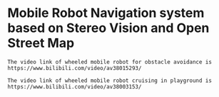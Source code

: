 # Mobile Robot Navigation system based on Stereo Vision and Open Street Map     
```
The video link of wheeled mobile robot for obstacle avoidance is         
https://www.bilibili.com/video/av38015293/    
```
```
The video link of wheeled mobile robot cruising in playground is    
https://www.bilibili.com/video/av38003153/
```
